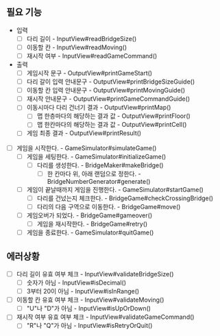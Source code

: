 ## 필요 기능
- 입력
  - [ ] 다리 길이 - InputView#readBridgeSize()
  - [ ] 이동할 칸 - InputView#readMoving()
  - [ ] 재시작 여부 - InputView#readGameCommand()

- 출력
  - [ ] 게임시작 문구 - OutputView#printGameStart()
  - [ ] 다리 갈이 입력 안내문구 - OutputView#printBridgeSizeGuide()
  - [ ] 이동할 칸 입력 안내문구 - OutputView#printMovingGuide()
  - [ ] 재시작 안내문구 - OutputView#printGameCommandGuide()
  - [ ] 이동시마다 다리 건너기 결과 - OutputView#printMap()
    - [ ] 맵 한층마다의 해당하는 결과 값 - OutputView#printFloor()
    - [ ] 맵 한칸마다의 해당하는 결과 값 - OutputView#printCell()
  - [ ] 게임 최종 결과 - OutputView#printResult()
  
- [ ] 게임을 시작한다. - GameSimulator#simulateGame()
  - [ ] 게임을 세팅한다. - GameSimulator#initializeGame()
    - [ ] 다리를 생성한다. - BridgeMaker#makeBridge()
      - [ ] 한 칸마다 위, 아래 랜덤으로 정한다. - BridgeNumberGenerator#generate()
  - [ ] 게임이 끝날때까지 게임을 진행한다. - GameSimulator#startGame()
    - [ ] 다리를 건넜는지 체크한다. - BridgeGame#checkCrossingBridge()
    - [ ] 다리의 다음 구역으로 이동한다. - BridgeGame#move()
  - [ ] 게임오버가 되었다. - BridgeGame#gameover()
    - [ ] 게임을 재시작한다. - BridgeGame#retry()
  - [ ] 게임을 종료한다. - GameSimulator#quitGame()
    
## 에러상황
- [ ] 다리 길이 유효 여부 체크 - InputView#validateBridgeSize()
  - [ ] 숫자가 아님 - InputView#isDecimal()
  - [ ] 3부터 20이 아님 - InputView#isInRange()
- [ ] 이동할 칸 유효 여부 체크 - InputView#validateMoving()
  - [ ] "U"나 "D"가 아님 - InputView#isUpOrDown()
- [ ] 재시작 여부 유효 여부 체크 - InputView#validateGameCommand()
  - [ ] "R"나 "Q"가 아님 - InputView#isRetryOrQuit()